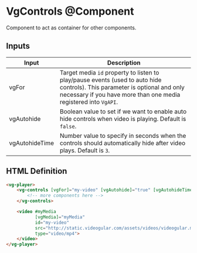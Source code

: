 # VgControls @Component

Component to act as container for other components.

## Inputs

| Input | Description |
|--- |--- |
| vgFor | Target media `id` property to listen to play/pause events (used to auto hide controls). This parameter is optional and only necessary if you have more than one media registered into `VgAPI`. |
| vgAutohide | Boolean value to set if we want to enable auto hide controls when video is playing. Default is `false`. |
| vgAutohideTime | Number value to specify in seconds when the controls should automatically hide after video plays. Default is `3`. |

## HTML Definition

```html
<vg-player>
    <vg-controls [vgFor]="my-video" [vgAutohide]="true" [vgAutohideTime]="5">
        <!-- more components here -->
    </vg-controls>

    <video #myMedia
           [vgMedia]="myMedia"
           id="my-video"
           src="http://static.videogular.com/assets/videos/videogular.mp4"
           type="video/mp4">
    </video>
</vg-player>
```
